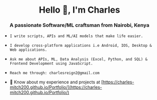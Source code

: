 <h1 align="center">Hello 👋, I'm Charles </h1>
<h3 align="center">A passionate Software/ML craftsman from Nairobi, Kenya</h3>

- ```
  I write scripts, APIs and ML/AI models that make life easier.
  ```
  
- ```
  I develop cross-platform applications i.e Android, IOS, Desktop & Web applications.
  ```
  
- ```
  Ask me about APIs, ML, Data Analysis (Excel, Python, and SQL) & Frontend Development using JavaScript.
  ```
  
- ```
  Reach me through: charlesreign2@gmail.com
  ```
  
- 📄 Know about my experience and projects at [https://charles-mitch200.github.io/Portfolio/](https://charles-mitch200.github.io/Portfolio/)
